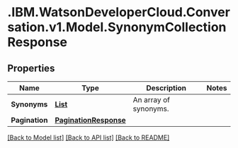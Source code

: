 # .IBM.WatsonDeveloperCloud.Conversation.v1.Model.SynonymCollectionResponse
## Properties

Name | Type | Description | Notes
------------ | ------------- | ------------- | -------------
**Synonyms** | [**List<SynonymResponse>**](SynonymResponse.md) | An array of synonyms. | 
**Pagination** | [**PaginationResponse**](PaginationResponse.md) |  | 

[[Back to Model list]](../README.md#documentation-for-models) [[Back to API list]](../README.md#documentation-for-api-endpoints) [[Back to README]](../README.md)

